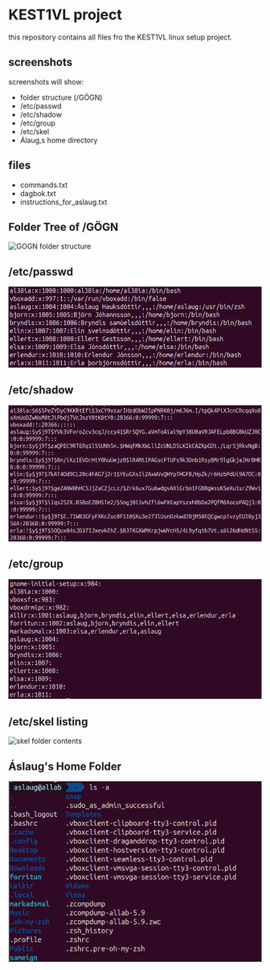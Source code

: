 # KEST1VL project

this repository contains all files fro the KEST1VL linux setup project.

## screenshots
screenshots will show:
- folder structure (/GÖGN)
- /etc/passwd
- /etc/shadow
- /etc/group
- /etc/skel
- Álaug,s home directory

## files

- commands.txt
- dagbok.txt
- instructions_for_aslaug.txt


## Folder Tree of /GÖGN
![GOGN folder structure](GÖGN.png)

## /etc/passwd
![passwd file tail](PASSWD.png)

## /etc/shadow
![shadow file tail](SHADOW.png)

## /etc/group
![group file tail](GROUP.png)

## /etc/skel listing
![skel folder contents]()

## Áslaug's Home Folder
![Áslaug home](HOME_ASLAUG.png)
